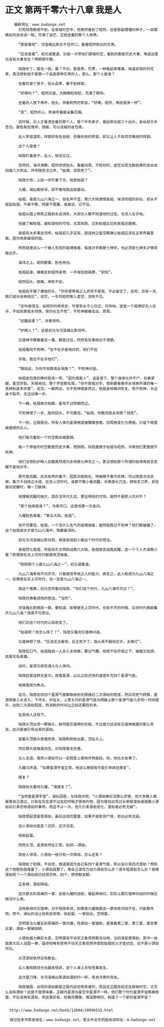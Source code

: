 # 正文 第两千零六十八章 我是人
        最新网址：www.badaoge.net
          打死陆隐都想不到，在穿梭时空中，他竟然看到了昭然，还是那副懵懂的样子，一双眼睛如同会说话一般，充满了迷茫，正给坐着的那个人倒茶。
      
          “那是毒吧”，河洛梅比斯忍不住开口，看着昭然倒出的花茶。
      
          “应该是毒”，初元凝重道，剑每一次带他们穿梭时空，看到的都是历史大事，难道这里也会有大事发生？明明很平静。
      
          陆隐听了，眉毛一挑，毒？不对，那是茶，花茶，一种看起来像毒，味道却很好的花茶，真没想到他不是第一个品尝那种花茶的人，那么，那个人是谁？
      
          坐着的是个男子，低头品茶，看不到样貌。
      
          “好喝吗？”，昭然问道，大眼睛眨呀眨，充满了期待。
      
          坐着的人放下茶杯，抬头，带着和煦的笑容，“好喝，昭然，再给我来一杯”。
      
          “恩”，昭然开心，转身哼着歌采集花瓣。
      
          这时候，众人才看清坐着的那个人，是个中年男子，看起来也就三十出头，发丝却大半苍白，面色有些憔悴，很瘦，可以说瘦的皮包骨。
      
          此人笑容温和，样貌却有些丑陋，但看到他的笑容，却又让人不自觉忽略他的样貌。
      
          这个人是谁？
      
          陆隐盯着男子，此人，他没见过。
      
          忽然的，海洋沸腾，昭然惊慌抬头，看着四周，不知何时，虚空出现无数枯黄的发丝自四面八方而出，并伴随苍凉之声，“枯竭，该受死了”。
      
          陆隐大惊，上前一步盯着下方，他是枯祖？
      
          九耀，澜仙都惊讶，却不像陆隐这般震动。
      
          枯祖，虽是九山八海之一，但名声不显，第六大陆憎恨辰祖，抹消符祖的存在，却从不提起枯祖，不是不敢，而是不需要，或者说，记不住。
      
          枯祖从踏上修炼之路到永远消失，大部分人都不知道他的过往，也没人在乎他。
      
          但越了解枯祖，越知道他的可怕，尤其陆隐，见到枯祖比见到辰祖还震撼。
      
          辰祖有太多事迹流传，枯祖却几乎没有，就连树之星空都确认枯祖应该在主宰界最里面，因为他是最弱的祖。
      
          然而就是这么一个被人忽视的祖境强者，每逢对手都是七神天，也必须是七神天才够资格出手。
      
          海洋之上，昭然颤栗，脸色煞白。
      
          枯祖起身，缓缓走到昭然身旁，一手按住她肩膀，“别怕”。
      
          昭然回头，抿嘴，神色不安。
      
          枯祖抬手摸了摸她的头，“你命里等候之人终究不是我，不必留恋了，去吧，总有一天，我们或许会再相见”，说完，一手将昭然推入虚空，消失不见。
      
          “还怜香惜玉，纵观你的修炼史，可曾有女子心仪过，可怜呐，堂堂一个祖境却无人在乎，不如投靠我永恒族，保你长生不死”，不死神缓缓走出，昂首。
      
          “武醒前辈？”，冷青惊呼。
      
          “护碑人？”，这是初元与河洛梅比斯惊呼。
      
          忘墟神平静看着这一幕，都是过往，然而有些事她也不清楚。
      
          枯祖看向不死神，“在不在乎是相对的，他们不在
      
          乎我，我也不在乎他们”。
      
          “既如此，为何不投靠我永恒族？”，不死神问道。
      
          枯祖皮包骨的狰狞脸庞一笑，“因为我是人”，话音落下，整个身体化作干尸，右拳紧握，星空炸裂，天摇地动，整个宇宙都在晃，“你不是我对手，我倒要看看你永恒族所谓的唯一真神到底多厉害”，说完，一脚跨出，与不死神错身而过，枯祖身体瞬间恢复，而不死神，半边身子裂开，无法动弹一步。
      
          下一瞬，枯祖再次抬脚，星穹不过转瞬而过。
      
          不死神慢了一步，陡然回头，不可置信，“枯竭，你敢闯我永恒族？找死”。
      
          下一刻，正殿晃动，所有人体内星源再度被雕像吞噬，四周再度化为黑暗，只留下再度被震撼的众人。
      
          他们每次看到一个时空都会被震撼。
      
          每一个停留的时空都是历史大事，而刚刚，陆隐震撼于枯祖与昭然，冷青他们更震撼不死神。
      
          他们没想到护碑人武醒竟然成为永恒族七神天之一，更没想到那个所谓的枯竭竟放言武醒不是他对手。
      
          那可是武醒，武天收养的童子，因其天赋绝伦，特被赐予看守武碑，可以随意浏览武碑，集万千战技之大成，在天上宗时代，谁都不敢小看武醒，冷青擅长刀法，拥有天刀界，却在面对武醒时，被一刀破掉。
      
          他理解武醒的强大，其存活年代久远，更证明他的可怕，居然不是那人的对手？
      
          “那个枯竭是谁？”，冷青开口，这是他第一次发问。
      
          九耀脸色难看，“第五大陆，枯祖”。
      
          他不可置信，枯祖，一个没什么名气的祖境强者，居然能胜过不死神？他们都被骗了，这个枯祖或许才是九山八海中，隐藏最深的。
      
          初元与河洛梅比斯对视，再度收敛起小看这个时代的想法。
      
          辰祖焚化南祖，符祖背负文明挑战第六大陆，枯祖放言战胜武醒，这一个个人杰谁敢小看？即便放在天上宗时代都是绝顶强者。
      
          “刚刚那个人是九山八海之一”，初元凝重道。
      
          九山八海考核不问岁月，只看接受考核之人的能力，换言之，此人能成为九山八海之一，如果放在天上宗时代，也一定是九山八海之一。
      
          按这个推算，初元忽然看向陆隐，“你们这个时代，九山八海可齐过？”。
      
          陆隐仿佛看透他的想法，“当然”。
      
          河洛梅比斯眼皮一跳，要知道，即便是天上宗时代，也有不齐的时候，后世时代竟能集齐九山八海？简直不可思议。
      
          他们对这个时代的认知改变了。
      
          “枯祖呢？他怎么样了？”，陆隐又看向忘墟神问道。
      
          忘墟神想了想，“应该还活着吧，反正死不了，我从来不跟他交手，太难打”。
      
          陆隐松口气，枯祖独自一人杀入永恒族，要论气概，他绝不在符祖之下，偏偏又低调，这是无名英雄。
      
          这时，星源又疯狂涌入众人体内。
      
          陆隐赶紧运转天星功，吞噬星源，以比之前还快的速度补充四个星源气旋。
      
          他再度成为焦点。
      
          这次，陆隐在将四个星源气旋都吸收到无限接近二次源劫的程度，然后将死气转移，星源顺着三关进入，下冲关，中指关，上慧关内的星源气旋与明面上那个星源气旋几乎同一时间提升，达到二次源劫程度，而消耗的时间比之前还要短的多。
      
          在其他人注视下。
      
          陆隐头顶出现一颗狼头，赫然是忘墟神的天赋，不过威力远没有忘墟神施展的那么夸张，这只是被引导出来的源劫。
      
          望着头顶狼头吞噬而来，陆隐默默取出蛋，顶在头上。
      
          然后狼头就被蛋挡住，对陆隐毫无伤害。
      
          众人无语，虽然小源劫可以一定程度上使用外物抵挡，但，他也太省事了。
      
          九耀沉声道，“如果星源宇宙正常，他这么做很有可能引来疯狂报复”。
      
          报复？
      
          陆隐抬头看向九耀，“谁报复？”。
      
          “当然是星源宇宙”，澜仙回答，与陆隐对视，“小源劫确实没那么厉害，但大多数人都是靠自己渡过，只有在实在渡不过去的时候才使用外物，因为曾经出现过长辈替渡劫者驱散小源劫后引来恐怖源劫的事例，而且不止一次，但凡引来源劫变化，渡劫者必死无疑”。
      
          陆隐想起渡星使源劫，最后出现的雷霆，如果不是那具尸体，他也必死无疑。
      
          这小源劫也能变？还好，这次没变。
      
          他收起蛋。
      
          然而头顶，星源依然在汇聚，如同——源劫。
      
          其他人惊讶，小源劫一般只有一次降临，怎么还有？
      
          陆隐眨了眨眼，不会吧，难道是因为自己有四个星源气旋，所以会引来四次源劫？想到这个他脸色就难看了，小源劫就算了，等自己渡百万战力源劫怎么办？渡半祖源劫怎么办？祖境源劫呢？一个源劫就已经很恐怖，四个，想想都发颤。
      
          正发楞，源劫降临。
      
          这次是五彩斑斓的一掌，这是九耀的战技，看起来绚烂，实际上跟忘墟神对战的时候压根没什么用。
      
          没用是相对忘墟神，对于陆隐来说，如果是九耀施展这一掌他绝对挡不住，只能靠外物，而今，澜仙的话让他有些惊悚，收起蛋，一掌拍出，空明掌。
      
          空明掌与九耀五彩斑斓的一掌对撞，将源劫一掌遏制，紧接着第二掌，第三掌，直至第五掌，源劫一掌被拍碎。
      
          小源劫威力确实太差，空明掌连不动天王象观想都没动用，当初渡星使源劫，其中一劫就是大巨人战国一拳，逼得他唯有使用不动天王象观想并借助始祖经义才能抗住，远不是小源劫可比。
      
          头顶源劫依然没有散去。
      
          众人看陆隐目光也越发怪异，这个人身上总有怪事发生。
      
          这次是刀锋，与河洛梅比斯渡劫遇到的一样，来自冷青的攻击。
      
          陆隐皱眉，出现的源劫都是正殿内这些修炼者的，而且这正殿目前还在穿梭时空，又怎么会有源劫？这是不是意味着，正殿内星源与星空中星源不一样，他们那个时代星源宇宙都被吞噬，不应该再有源劫，而这里却有，他看向雕像，难道那柄剑，制造了一个新的星源宇宙？
      
      
      http://www.badaoge.net/book/13084/20996533.html
      
      请记住本书首发域名：www.badaoge.net。笔尖中文手机版阅读网址：m.badaoge.net